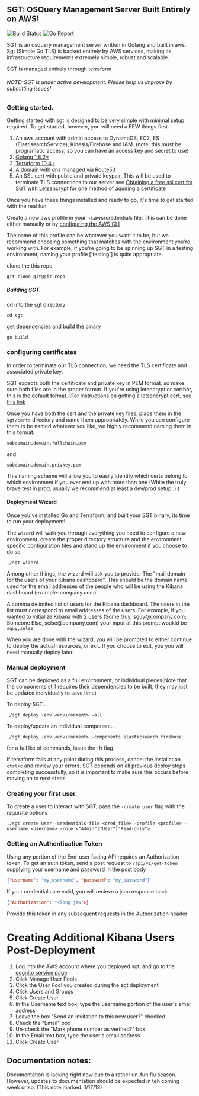 ## SGT: OSQuery Management Server Built Entirely on AWS!
[![Build Status](https://travis-ci.org/OktaSecurityLabs/sgt.svg?branch=master)](https://travis-ci.org/OktaSecurityLabs/sgt)
[![Go Report](https://goreportcard.com/badge/github.com/OktaSecurityLabs/sgt)](https://goreportcard.com/badge/github.com/OktaSecurityLabs/sgt)

SGT is an osquery management server written in Golang and built in aws.  Sgt (Simple Go TLS)
is backed entirely by AWS services, making its infrastructure requirements extremely
simple, robust and scalable.

SGT is managed entirely through terraform

###### NOTE: SGT is under active development.  Please help us improve by submitting issues!

### Getting started.

Getting started with sgt is designed to be very simple with minimal setup required.  To get started, however, you will need a FEW things first.

1. An aws account with admin access to DynamoDB, EC2, ES (ElastisearchService), Kinesis/Firehose and IAM. (note, this must be
programatic access, so you can have an access key and secret to use)
2. [Golang 1.8.2+](https://golang.org/doc/install)
3. [Terraform 10.4+](https://www.terraform.io/intro/getting-started/install.html)
4. A domain with dns [managed via Route53](http://docs.aws.amazon.com/Route53/latest/DeveloperGuide/MigratingDNS.html)
5. An SSL cert with public and private keypair.  This will be used to terminate TLS connections to our server
see [Obtaining a free ssl cert for SGT with Letsencrypt](docs/letsencrypt_cert_instructions.md) for one method of aquiring a certificate


Once you have these things installed and ready to go, it's time to get started with the real fun.

Create a new aws profile in your ~/.aws/credentials file.  This can be done either manually or by [configuring the AWS CLI](http://docs.aws.amazon.com/cli/latest/userguide/cli-config-files.html)

The name of this profile can be whatever you want it to be, but we recommend choosing something that matches with
the environment you're working with.  For example, if you're going to be spinning up SGT in a testing environment, naming your profile ['testing'] is
quite appropriate.

clone the this repo
```commandline
git clone git@git.repo
```

##### Building SGT.
cd into the sgt directory

```commandline
cd sgt
```

get dependencies and build the binary

```commandline
go build
```

### configuring certificates

In order to terminate our TLS connection, we need the TLS certificate and associated private key.

SGT expects both the certificate and private key in PEM format, so make sure both files are in the proper format.
If you're using letencrypt or certbot, this is the default format.  (For instructions on getting a letsencrypt cert,
see [this link](docs/letsencrypt_cert_instructions.md)

Once you have both the cert and the private key files, place them in the `sgt/certs` directory and name them appropriately.
While you can configure them to be named whatever you like, we highly recommend naming them in this format:
```
subdomain.domain.fullchain.pem
```
and
```
subdomain.domain.privkey.pem
```

This naming scheme will allow you to easily identify which certs belong to which environment if you ever end up with more than
one (While the truly brave test in prod, usually we recommend at least a dev/prod setup :) )

#### Deployment Wizard

Once you've installed Go and Terraform, and built your SGT binary, its time to run your deployment!

The wizard will walk you through everything you need to configure a new environment,
create the proper directory structure and the environment specific configuration
files and stand up the environment if you choose to do so

```commandline
./sgt wizard
```
Among other things, the wizard will ask you to provide:
The "mail domain for the users of your Kibana dashboard". This should be the domain name used for the email addresses of the people who will be using the Kibana dashboard (example: company.com)

A comma delimited list of users for the Kibana dashboard. The users in the list must correspond to email addresses of the users. For example, if you wanted to initialize Kibana with 2 users (Some Guy, sguy@company.com; Someone Else, selse@company,com) your input at this prompt woukld be ```sguy,selse``` 

When you are done with the wizard, you will be prompted to either continue to deploy
the actual resources, or exit.  If you choose to exit, you you will need manually deploy later

### Manual deployment

SGT can be deployed as a full environment, or individual pieces(Note that the components
still requires their dependencies to be built, they may just be updated individually to save time)

To deploy SGT...

```commandline
./sgt deploy -env <environment> -all
```

To deploy/update an individual component..

```commandline
./sgt deploy -env <environment> -components elasticsearch,firehose
```

for a full list of commands, issue the -h flag

If terraform fails at any point during this process, cancel the installation `ctrl+c` and review
your errors.  SGT depends on all previous deploy steps completing successfully, so it is important
to make sure this occurs before moving on to next steps

### Creating your first user.

To create a user to interact with SGT, pass the `-create_user` flag with the requisite options

```commandline
./sgt create-user -credentials-file <cred_file> -profile <profile> -username <username> -role <"Admin"|"User"|"Read-only">
```

### Getting an Authentication Token

Using any portion of the End-user facing API requires an Authorization token.  To get an auth token, send a post request to
`/api/v1/get-token` supplying your username and password in the post body
```json
{"username": "my_username", "password": "my_password"}
```

If your credentials are valid, you will recieve a json response back
```json
{"Authorization": "<long jtw">}
```

Provide this token in any subsequent requests in the Authorization header

# Creating Additional Kibana Users Post-Deployment
1. Log into the AWS account where you deployed sgt, and go to the  [cognito service page](https://console.aws.amazon.com/cognito/home?region=us-east-1#)
2. Click Manage User Pools
3. Click the User Pool you created during the sgt deployment
4. Click Users and Groups
5. Click Create User
6. In the Username text box, type the username portion of the user's email address
7. Leave the box "Send an invitation to this new user?" checked
8. Check the "Email" box
9. Un-check the "Mark phone number as verified?" box
10. In the Email text box, type the user's email address
11. Click Create User

## Documentation notes:
Documentation is lacking right now due to a rather un-fun flu season.  However, updates to documentation should be expected in teh coming week or so.
(This note marked: 1/17/18)
